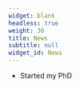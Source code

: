 ```yaml
---
widget: blank
headless: true
weight: 30
title: News
subtitle: null  
widget_id: News
---
```


* Started my PhD 